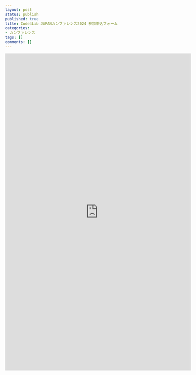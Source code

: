 ```yaml
---
layout: post
status: publish
published: true
title: Code4Lib JAPANカンファレンス2024 参加申込フォーム
categories:
- カンファレンス
tags: []
comments: []
---
```

<p><iframe src="https://docs.google.com/forms/d/e/1FAIpQLSdc3JI8sWu0PAXofGkTKrDZR0y9hT6-EMTIOZpukI_dILn7mQ/viewform?embedded=true" width="600" height="1024" frameborder="0" marginheight="0" marginwidth="0">読み込んでいます...</iframe></p>
